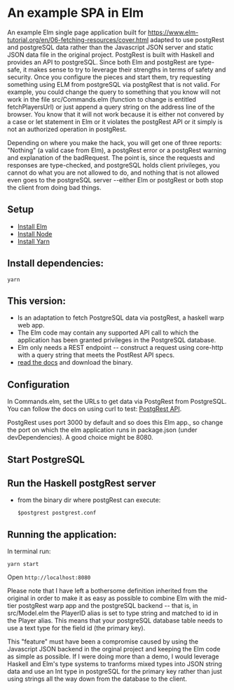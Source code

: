 # An example SPA in Elm

An example Elm single page application built for https://www.elm-tutorial.org/en/06-fetching-resources/cover.html adapted to use postgRest and postgreSQL data rather than the Javascript JSON server and static JSON data file in the original project.  PostgRest is built with Haskell and provides an API to postgreSQL. Since both Elm and postgRest are type-safe, it makes sense to try to leverage their strengths in terms of safety and security.
Once you configure the pieces and start them, try requesting something using ELM from postgreSQL via postgRest that is not valid. For example, you could change the query to something that you know will not work in the file src/Commands.elm (function to change is entitled fetchPlayersUrl) or just append a query string on the address line of the browser. You know that it will not work because it is either not convered by a case or let statement in Elm or it violates the postgRest API or it simply is not an authorized operation in postgRest.

Depending on where you make the hack, you will get one of three reports: "Nothing" (a valid case from Elm), a postgRest error or a postgRest warning and explanation of the badRequest.  The point is, since the requests and responses are type-checked, and postgreSQL holds client privileges, you cannot do what you are not allowed to do, and nothing that is not allowed even goes to the postgreSQL server --either Elm or postgRest or both stop the client from doing bad things.

## Setup

- [Install Elm](http://elm-lang.org/install)
- [Install Node](https://nodejs.org/en/download/)
- [Install Yarn](https://yarnpkg.com/)

## Install dependencies:

```
yarn
```

## This version:

- Is an adaptation to fetch PostgreSQL data via postgRest, a haskell warp web app.
- The Elm code may contain any supported API call to which the application has been granted privileges in the PostgreSQL database.
- Elm only needs a REST endpoint -- construct a request using core-http with a query string that meets the PostRest API specs.
- [read the docs](https://postgrest.com/en/v4.3/api.html) and download the binary.


## Configuration

In Commands.elm, set the URLs to get data via PostgRest from PostgreSQL.
You can follow the docs on using curl to test:
[PostgRest API](https://postgrest.com/en/v4.4/api.html).

PostgRest uses port 3000 by default and so does this Elm app.,
so change the port on which the elm application runs in
package.json (under devDependencies).
A good choice might be 8080.

## Start PostgreSQL

## Run the Haskell postgRest server 
- from the binary dir where postgRest can execute:

  ```
  $postgrest postgrest.conf
   ```
   
## Running the application:

In terminal run:

```
yarn start
```
Open `http://localhost:8080`

Please note that I have left a bothersome definition inherited from the original in order to make it as easy as possible to combine Elm with the mid-tier postgRest warp app and the postgreSQL backend -- that is, in src/Model.elm the PlayerID alias is set to type string and matched to id in the Player alias.  This means that your postgreSQL database table needs to use a text type for the field id (the primary key).

This "feature" must have been a compromise caused by using the Javascript JSON backend in the orginal project and keeping the Elm code as simple as possible. If I were doing more than a demo, I would leverage Haskell and Elm's type systems to tranforms mixed types into JSON string data and use an Int type in postgreSQL for the primary key rather than just using strings all the way down from the database to the client.

